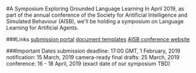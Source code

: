 #A Symposium Exploring Grounded Language Learning
In April 2019, as part of the annual conference of the Society for Aritificial Intelligence and Simulated Behaviour (AISB), we'll be holding a symposium on Language Learning for Artificial Agents.

###Links
[submission portal](https://easychair.org/conferences/?conf=l2a2)
[document templates](http://aisb2019.falmouthgamesacademy.com/wp-content/uploads/2018/11/AISB2019-style.zip)
[AISB conference website](http://aisb2019.falmouthgamesacademy.com/)

###Important Dates
submission deadline: 17:00 GMT, 1 February, 2019
notification: 15 March, 2019
camera-ready final drafts: 25 March, 2019
conference: 16 - 18 April, 2019 (exact date of our symposium TBD)
